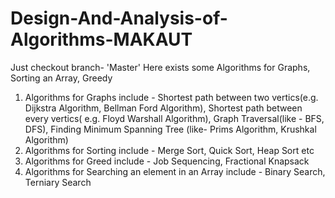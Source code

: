 # Design-And-Analysis-of-Algorithms-MAKAUT
Just checkout branch- 'Master'
Here exists some Algorithms for Graphs, Sorting an Array, Greedy 
1. Algorithms for Graphs include - Shortest path between two vertics(e.g. Dijkstra Algorithm, Bellman Ford Algorithm), Shortest path between every vertics( e.g. Floyd Warshall Algorithm), Graph Traversal(like - BFS, DFS), Finding Minimum Spanning Tree (like- Prims Algorithm, Krushkal Algorithm)
2. Algorithms for Sorting include - Merge Sort, Quick Sort, Heap Sort etc
3. Algorithms for Greed include - Job Sequencing, Fractional Knapsack
4. Algorithms for Searching an element in an Array include - Binary Search, Terniary Search
